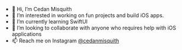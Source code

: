 - 👋 Hi, I’m Cedan Misquith
- 👀 I’m interested in working on fun projects and build iOS apps.
- 🌱 I’m currently learning SwiftUI
- 💞️ I’m looking to collaborate with anyone who requires help with iOS applications
- 📫 Reach me on Instagram [@cedanmisquith](https://www.instagram.com/cedanmisquith)

<!---
cedanmisquith/cedanmisquith is a ✨ special ✨ repository because its `README.md` (this file) appears on your GitHub profile.
You can click the Preview link to take a look at your changes.
--->
